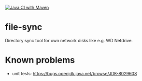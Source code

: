 [![Java CI with Maven](https://github.com/sterlp/file-sync/actions/workflows/maven.yml/badge.svg)](https://github.com/sterlp/file-sync/actions/workflows/maven.yml)

# file-sync
Directory sync tool for own network disks like e.g. WD Netdrive.


# Known problems
- unit tests: https://bugs.openjdk.java.net/browse/JDK-8029608
